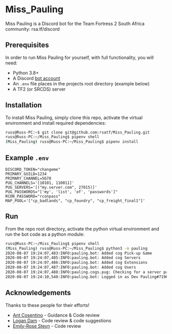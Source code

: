 # Miss_Pauling

Miss Pauling is a Discord bot for the Team Fortress 2 South Africa community: rsa.tf/discord

## Prerequisites

In order to run Miss Pauling for yourself, with full functionality, you will need:
- Python 3.8+
- A Discord [bot account](https://discordpy.readthedocs.io/en/latest/discord.html)
- An `.env` file places in the projects root directory (example below)
- A TF2 (or SRCDS) server

## Installation

To install Miss Pauling, simply clone this repo, activate the virtual environment and install required dependencies:
```bash
russ@Russ-PC:~$ git clone git@github.com:rsatf/Miss_Pauling.git
russ@Russ-PC:~/Miss_Pauling$ pipenv shell
(Miss_Pauling) russ@Russ-PC:~/Miss_Pauling$ pipenv install
```

## Example `.env`

```
DISCORD_TOKEN="changeme"
PRIMARY_GUILD=1234
PRIMARY_CHANNEL=5678
PUG_CHANNELS='[10101, 110011]'
PUG_SERVERS='[("my.server.com", 27015)]'
PUG_PASSWORDS="['my', 'list', 'of', 'passwords']"
RCON_PASSWORD="rconpass"
MAP_POOL='["cp_badlands", "cp_foundry", "cp_freight_final1"]'
```

## Run

From the repo root directory, activate the python virtual environment and run the bot code as a python module:
```bash
russ@Russ-PC:~/Miss_Pauling$ pipenv shell
(Miss_Pauling) russ@Russ-PC:~/Miss_Pauling$ python3 -m pauling
2020-08-07 19:24:07,483:INFO:pauling.bot: Added cog Pick-up Game
2020-08-07 19:24:07,485:INFO:pauling.bot: Added cog Servers
2020-08-07 19:24:07,486:INFO:pauling.bot: Added cog Extensions
2020-08-07 19:24:07,487:INFO:pauling.bot: Added cog Users
2020-08-07 19:24:07,488:INFO:pauling.cogs.pug: Checking for a server password to reset
2020-08-07 19:24:10,540:INFO:pauling.bot: Logged in as Dev Pauling#7196
```

## Acknowledgements

Thanks to these people for their efforts!
- [Ant Cosentino](https://github.com/skibz) - Guidance & Code review
- [Logan Dam](https://github.com/biltongza) - Code review & code suggestions
- [Emily-Rose Steyn](https://github.com/Emily-RoseSteyn) - Code review
